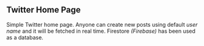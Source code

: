 ## Twitter Home Page

Simple Twitter home page. Anyone can create new posts using default _user name_ and it will be fetched in real time. Firestore _(Firebase)_ has been used as a database.
